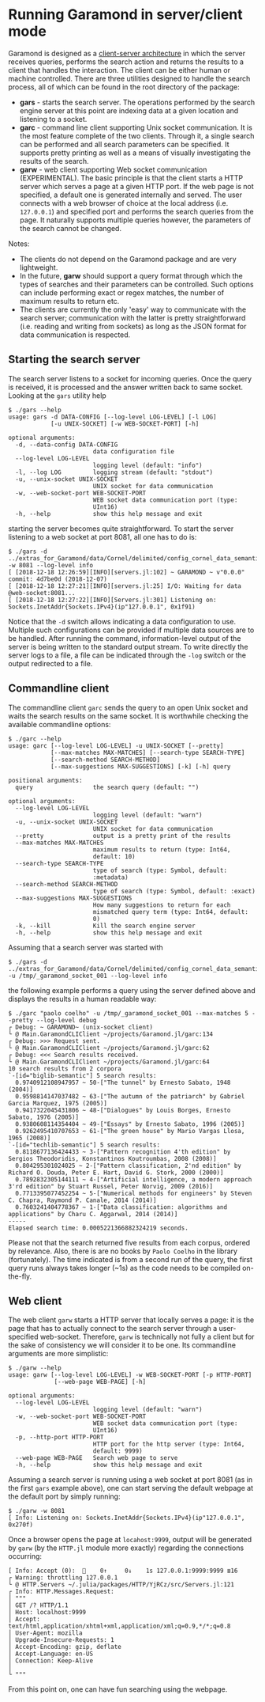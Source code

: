 # Running Garamond in server/client mode

Garamond is designed as a [client-server architecture](http://catb.org/~esr/writings/taoup/html/ch11s06.html#id2958899) in which the server receives queries, performs the search action and returns the results to a client that handles the interaction. The client can be either human or machine controlled. There are three utilities designed to handle the search process, all of which can be found in the root directory of the package:
- **gars** - starts the search server. The operations performed by the search engine server at this point are indexing data at a given location and listening to a socket.
- **garc** - command line client supporting Unix socket communication. It is the most feature complete of the two clients. Through it, a single search can be performed and all search parameters can be specified. It supports pretty printing as well as a means of visually investigating the results of the search.
- **garw** - web client supporting Web socket communication (EXPERIMENTAL). The basic principle is that the client starts a HTTP server which serves a page at a given HTTP port. If the web page is not specified, a default one is generated internally and served. The user connects with a web browser of choice at the local address (i.e. `127.0.0.1`) and specified port and performs the search queries from the page. It naturally supports multiple queries however, the parameters of the search cannot be changed.

Notes:
- The clients do not depend on the Garamond package and are very lightweight.
- In the future, **garw** should support a query format through which the types of searches and their parameters can be controlled. Such options can include performing exact or regex matches, the number of maximum results to return etc.
- The clients are currently the only 'easy' way to communicate with the search server; communication with the latter is pretty straightforward (i.e. reading and writing from sockets) as long as the JSON format for data communication is respected.


## Starting the search server
The search server listens to a socket for incoming queries. Once the query is received, it is processed and the answer written back to same socket. Looking at the `gars` utility help
```
$ ./gars --help
usage: gars -d DATA-CONFIG [--log-level LOG-LEVEL] [-l LOG]
            [-u UNIX-SOCKET] [-w WEB-SOCKET-PORT] [-h]

optional arguments:
  -d, --data-config DATA-CONFIG
                        data configuration file
  --log-level LOG-LEVEL
                        logging level (default: "info")
  -l, --log LOG         logging stream (default: "stdout")
  -u, --unix-socket UNIX-SOCKET
                        UNIX socket for data communication
  -w, --web-socket-port WEB-SOCKET-PORT
                        WEB socket data communication port (type:
                        UInt16)
  -h, --help            show this help message and exit
```
starting the server becomes quite straightforward. To start the server listening to a web socket at port 8081, all one has to do is:
```
$ ./gars -d ../extras_for_Garamond/data/Cornel/delimited/config_cornel_data_semantic.json -w 8081 --log-level info
[ [2018-12-18 12:26:59][INFO][servers.jl:102] ~ GARAMOND ~ v"0.0.0" commit: 4d7be0d (2018-12-07)
[ [2018-12-18 12:27:21][INFO][servers.jl:25] I/O: Waiting for data @web-socket:8081...
[ [2018-12-18 12:27:22][INFO][Servers.jl:301] Listening on: Sockets.InetAddr{Sockets.IPv4}(ip"127.0.0.1", 0x1f91)
```
Notice that the `-d` switch allows indicating a data configuration to use. Multiple such configurations can be provided if multiple data sources are to be handled. After running the command, information-level output of the server is being written to the standard output stream. To write directly the server logs to a file, a file can be indicated through the `-log` switch or the output redirected to a file.


## Commandline client
The commandline client `garc` sends the query to an open Unix socket and waits the search results on the same socket. It is worthwhile checking the available commandline options:
```
$ ./garc --help
usage: garc [--log-level LOG-LEVEL] -u UNIX-SOCKET [--pretty]
            [--max-matches MAX-MATCHES] [--search-type SEARCH-TYPE]
            [--search-method SEARCH-METHOD]
            [--max-suggestions MAX-SUGGESTIONS] [-k] [-h] query

positional arguments:
  query                 the search query (default: "")

optional arguments:
  --log-level LOG-LEVEL
                        logging level (default: "warn")
  -u, --unix-socket UNIX-SOCKET
                        UNIX socket for data communication
  --pretty              output is a pretty print of the results
  --max-matches MAX-MATCHES
                        maximum results to return (type: Int64,
                        default: 10)
  --search-type SEARCH-TYPE
                        type of search (type: Symbol, default:
                        :metadata)
  --search-method SEARCH-METHOD
                        type of search (type: Symbol, default: :exact)
  --max-suggestions MAX-SUGGESTIONS
                        How many suggestions to return for each
                        mismatched query term (type: Int64, default:
                        0)
  -k, --kill            Kill the search engine server
  -h, --help            show this help message and exit
```

Assuming that a search server was started with
```
$ ./gars -d ../extras_for_Garamond/data/Cornel/delimited/config_cornel_data_semantic.json -u /tmp/_garamond_socket_001 --log-level info
```
the following example performs a query using the server defined above and displays the results in a human readable way:
```
$ ./garc "paolo coelho" -u /tmp/_garamond_socket_001 --max-matches 5 --pretty --log-level debug
┌ Debug: ~ GARAMOND~ (unix-socket client)
└ @ Main.GaramondCLIClient ~/projects/Garamond.jl/garc:134
┌ Debug: >>> Request sent.
└ @ Main.GaramondCLIClient ~/projects/Garamond.jl/garc:62
┌ Debug: <<< Search results received.
└ @ Main.GaramondCLIClient ~/projects/Garamond.jl/garc:64
10 search results from 2 corpora
`-[id="biglib-semantic"] 5 search results:
  0.9740912108947957 ~ 50-["The tunnel" by Ernesto Sabato, 1948 (2004)]
  0.9598814147037482 ~ 63-["The autumn of the patriarch" by Gabriel Garcia Marquez, 1975 (2005)]
  0.9417322045431806 ~ 48-["Dialogues" by Louis Borges, Ernesto Sabato, 1976 (2005)]
  0.9380608114354404 ~ 49-["Essays" by Ernesto Sabato, 1996 (2005)]
  0.9262495410707653 ~ 61-["The green house" by Mario Vargas Llosa, 1965 (2008)]
`-[id="techlib-semantic"] 5 search results:
  0.8118677136424433 ~ 3-["Pattern recognition 4'th edition" by Sergios Theodoridis, Konstantinos Koutroumbas, 2008 (2008)]
  0.804295301024025 ~ 2-["Pattern classification, 2'nd edition" by Richard O. Douda, Peter E. Hart, David G. Stork, 2000 (2000)]
  0.7892832305144111 ~ 4-["Artificial intelligence, a modern approach 3'rd edition" by Stuart Russel, Peter Norvig, 2009 (2016)]
  0.7713395077452254 ~ 5-["Numerical methods for engineers" by Steven C. Chapra, Raymond P. Canale, 2014 (2014)]
  0.7603241404778367 ~ 1-["Data classification: algorithms and applications" by Charu C. Aggarwal, 2014 (2014)]
-----
Elapsed search time: 0.0005221366882324219 seconds.
```
Please not that the search returned five results from each corpus, ordered by relevance. Also, there is are no books by `Paolo Coelho` in the library (fortunately). The time indicated is from a second run of the query, the first query runs always takes longer (~1s) as the code needs to be compiled on-the-fly.


## Web client
The web client `garw` starts a HTTP server that locally serves a page: it is the page that has to actually connect to the search server through a user-specified web-socket. Therefore, `garw` is technically not fully a client but for the sake of consistency we will consider it to be one. Its commandline arguments are more simplistic:
```
$ ./garw --help
usage: garw [--log-level LOG-LEVEL] -w WEB-SOCKET-PORT [-p HTTP-PORT]
             [--web-page WEB-PAGE] [-h]

optional arguments:
  --log-level LOG-LEVEL
                        logging level (default: "warn")
  -w, --web-socket-port WEB-SOCKET-PORT
                        WEB socket data communication port (type:
                        UInt16)
  -p, --http-port HTTP-PORT
                        HTTP port for the http server (type: Int64,
                        default: 9999)
  --web-page WEB-PAGE   Search web page to serve
  -h, --help            show this help message and exit
```
Assuming a search server is running using a web socket at port 8081 (as in the first `gars` example above), one can start serving the default webpage at the default port by simply running:
```
$ ./garw -w 8081
[ Info: Listening on: Sockets.InetAddr{Sockets.IPv4}(ip"127.0.0.1", 0x270f)
```
Once a browser opens the page at `locahost:9999`, output will be generated by `garw` (by the `HTTP.jl` module more exactly) regarding the connections occurring:
```
[ Info: Accept (0):  🔗    0↑     0↓    1s 127.0.0.1:9999:9999 ≣16
┌ Warning: throttling 127.0.0.1
└ @ HTTP.Servers ~/.julia/packages/HTTP/YjRCz/src/Servers.jl:121
┌ Info: HTTP.Messages.Request:
│ """
│ GET /? HTTP/1.1
│ Host: localhost:9999
│ Accept: text/html,application/xhtml+xml,application/xml;q=0.9,*/*;q=0.8
│ User-Agent: mozilla
│ Upgrade-Insecure-Requests: 1
│ Accept-Encoding: gzip, deflate
│ Accept-Language: en-US
│ Connection: Keep-Alive
│
└ """
```
From this point on, one can have fun searching using the webpage.
